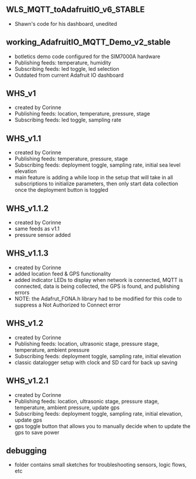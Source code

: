 ## WLS_MQTT_toAdafruitIO_v6_STABLE
- Shawn's code for his dashboard, unedited

## working_AdafruitIO_MQTT_Demo_v2_stable
- botletics demo code configured for the SIM7000A hardware
- Publishing feeds: temperature, humidity
- Subscribing feeds: led toggle, led selection
- Outdated from current Adafruit IO dashboard

## WHS_v1
- created by Corinne
- Publishing feeds: location, temperature, pressure, stage
- Subscribing feeds: led toggle, sampling rate

## WHS_v1.1
- created by Corinne
- Publishing feeds: temperature, pressure, stage
- Subscribing feeds: deployment toggle, sampling rate, initial sea level elevation
- main feature is adding a while loop in the setup that will take in all subscriptions
to initialize parameters, then only start data collection once the deployment button
is toggled

## WHS_v1.1.2 
- created by Corinne
- same feeds as v1.1
- pressure sensor added

## WHS_v1.1.3
- created by Corinne
- added location feed & GPS functionality
- added indicator LEDs to display when network is connected, MQTT is connected, data is being collected, the GPS is found, and publishing errors
- NOTE: the Adafrut_FONA.h library had to be modified for this code to suppress a Not Authorized to Connect error

## WHS_v1.2
- created by Corinne
- Publishing feeds: location, ultrasonic stage, pressure stage, temperature, ambient pressure
- Subscribing feeds: deployment toggle, sampling rate, initial elevation
- classic datalogger setup with clock and SD card for back up saving

## WHS_v1.2.1
- created by Corinne
- Publishing feeds: location, ultrasonic stage, pressure stage, temperature, ambient pressure, update gps
- Subscribing feeds: deployment toggle, sampling rate, initial elevation, update gps
- gps toggle button that allows you to manually decide when to update the gps to save power

## debugging
- folder contains small sketches for troubleshooting sensors, logic flows, etc